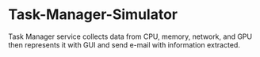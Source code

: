 # Task-Manager-Simulator
Task Manager service collects data from CPU, memory, network, and GPU then represents it with GUI and send e-mail with information extracted.
